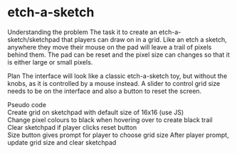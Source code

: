 # etch-a-sketch

Understanding the problem
The task it to create an etch-a-sketch/sketchpad that players can draw on in a grid. Like an etch a sketch, anywhere they move their mouse on the pad will leave a trail of pixels behind them. The pad can be reset and the pixel size can changes so that it is either large or small pixels. 

Plan
The interface will look like a classic etch-a-sketch toy, but without the knobs, as it is controlled by a mouse instead. A slider to control grid size needs to be on the interface and also a button to reset the screen.

Pseudo code<br>
Create grid on sketchpad with default size of 16x16 (use JS)<br>
Change pixel colours to black when hovering over to create black trail<br>
Clear sketchpad if player clicks reset button<br>
Size button gives prompt for player to choose grid size
After player prompt, update grid size and clear sketchpad<br>
